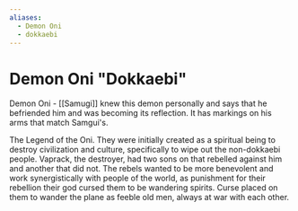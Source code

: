 ```yaml
---
aliases:
  - Demon Oni
  - dokkaebi
---
```


# Demon Oni "Dokkaebi"
Demon Oni - [[Samugi]] knew this demon personally and says that he befriended him and was becoming its reflection. It has markings on his arms that match Samgui's.

The Legend of the Oni. They were initially created as a spiritual being to destroy civilization and culture, specifically to wipe out the non-dokkaebi people. Vaprack, the destroyer, had two sons on that rebelled against him and another that did not. The rebels wanted to be more benevolent and work synergistically with people of the world, as punishment for their rebellion their god cursed them to be wandering spirits. Curse placed on them to wander the plane as feeble old men, always at war with each other.